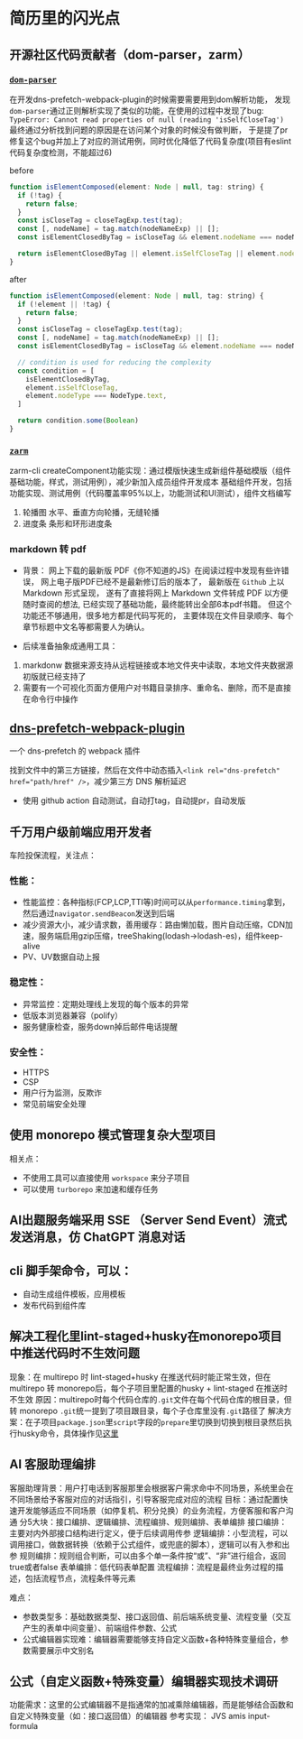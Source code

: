 # 简历里的闪光点

## 开源社区代码贡献者（dom-parser，zarm）
### [`dom-parser`](https://github.com/ershov-konst/dom-parser.git)
在开发dns-prefetch-webpack-plugin的时候需要需要用到dom解析功能，
发现`dom-parser`通过正则解析实现了类似的功能，在使用的过程中发现了bug:
`TypeError: Cannot read properties of null (reading 'isSelfCloseTag')`
最终通过分析找到问题的原因是在访问某个对象的时候没有做判断，
于是提了pr修复这个bug并加上了对应的测试用例，同时优化降低了代码复杂度(项目有eslint代码复杂度检测，不能超过6)

before
```js
function isElementComposed(element: Node | null, tag: string) {
  if (!tag) {
    return false;
  }
  const isCloseTag = closeTagExp.test(tag);
  const [, nodeName] = tag.match(nodeNameExp) || [];
  const isElementClosedByTag = isCloseTag && element.nodeName === nodeName;

  return isElementClosedByTag || element.isSelfCloseTag || element.nodeType === NodeType.text;
}
```
after
```js
function isElementComposed(element: Node | null, tag: string) {
  if (!element || !tag) {
    return false;
  }
  const isCloseTag = closeTagExp.test(tag);
  const [, nodeName] = tag.match(nodeNameExp) || [];
  const isElementClosedByTag = isCloseTag && element.nodeName === nodeName;

  // condition is used for reducing the complexity
  const condition = [
    isElementClosedByTag,
    element.isSelfCloseTag,
    element.nodeType === NodeType.text,
  ]

  return condition.some(Boolean)
}
```

### [`zarm`](https://github.com/ZhongAnTech/zarm)
zarm-cli createComponent功能实现：通过模版快速生成新组件基础模版（组件基础功能，样式，测试用例），减少新加入成员组件开发成本
基础组件开发，包括功能实现、测试用例（代码覆盖率95%以上，功能测试和UI测试），组件文档编写
1. 轮播图
水平、垂直方向轮播，无缝轮播
1. 进度条
条形和环形进度条

### markdown 转 pdf
- 背景：
网上下载的最新版 PDF《你不知道的JS》在阅读过程中发现有些许错误，
网上电子版PDF已经不是最新修订后的版本了，
最新版在 `Github` 上以 Markdown 形式呈现，
遂有了直接将网上 Markdown 文件转成 PDF 以方便随时查阅的想法,
已经实现了基础功能，最终能转出全部6本pdf书籍。
但这个功能还不够通用，很多地方都是代码写死的，
主要体现在文件目录顺序、每个章节标题中文名等都需要人为确认。

- 后续准备抽象成通用工具：
1. markdonw 数据来源支持从远程链接或本地文件夹中读取，本地文件夹数据源初版就已经支持了
2. 需要有一个可视化页面方便用户对书籍目录排序、重命名、删除，而不是直接在命令行中操作

## [dns-prefetch-webpack-plugin](https://www.npmjs.com/package/dns-prefetch-webpack-plugin)
一个 dns-prefetch 的 webpack 插件

找到文件中的第三方链接，然后在文件中动态插入`<link rel="dns-prefetch" href="path/href" />`，减少第三方 DNS 解析延迟
- 使用 github action 自动测试，自动打tag，自动提pr，自动发版

## 千万用户级前端应用开发者
车险投保流程，关注点：
### 性能：
- 性能监控：各种指标(FCP,LCP,TTI等)时间可以从`performance.timing`拿到，然后通过`navigator.sendBeacon`发送到后端
- 减少资源大小，减少请求数，善用缓存：路由懒加载，图片自动压缩，CDN加速，服务端启用gzip压缩，treeShaking(lodash->lodash-es)，组件keep-alive
- PV、UV数据自动上报

### 稳定性：
- 异常监控：定期处理线上发现的每个版本的异常
- 低版本浏览器兼容（polify）
- 服务健康检查，服务down掉后邮件电话提醒

### 安全性：
- HTTPS
- CSP
- 用户行为监测，反欺诈
- 常见前端安全处理

## 使用 monorepo 模式管理复杂大型项目
相关点：
- 不使用工具可以直接使用 `workspace` 来分子项目
- 可以使用 `turborepo` 来加速和缓存任务

## AI出题服务端采用 SSE （Server Send Event）流式发送消息，仿 ChatGPT 消息对话

## cli 脚手架命令，可以：
- 自动生成组件模板，应用模板
- 发布代码到组件库

## 解决工程化里lint-staged+husky在monorepo项目中推送代码时不生效问题
现象：在 multirepo 时 lint-staged+husky 在推送代码时能正常生效，但在multirepo 转 monorepo后，每个子项目里配置的husky + lint-staged 在推送时不生效
原因：multirepo时每个代码仓库的`.git`文件在每个代码仓库的根目录，但转 monorepo `.git`统一提到了项目跟目录，每个子仓库里没有`.git`路径了
解决方案：在子项目`package.json`里`script`字段的`prepare`里切换到切换到根目录然后执行husky命令，具体操作见[这里](./monorepo.md)

## AI 客服助理编排
客服助理背景：用户打电话到客服那里会根据客户需求命中不同场景，系统里会在不同场景给予客服对应的对话指引，引导客服完成对应的流程
目标：通过配置快速开发能够适应不同场景（如停复机、积分兑换）的业务流程，方便客服和客户沟通
分5大块：接口编排、逻辑编排、流程编排、规则编排、表单编排
接口编排：主要对内外部接口结构进行定义，便于后续调用传参
逻辑编排：小型流程，可以调用接口，做数据转换（依赖于公式组件，或兜底的脚本），逻辑可以有入参和出参
规则编排：规则组合判断，可以由多个单一条件按“或”、“非”进行组合，返回true或者false
表单编排：低代码表单配置
流程编排：流程是最终业务过程的描述，包括流程节点，流程条件等元素

难点：
- 参数类型多：基础数据类型、接口返回值、前后端系统变量、流程变量（交互产生的表单中间变量）、前端组件参数、公式
- 公式编辑器实现难：编辑器需要能够支持自定义函数+各种特殊变量组合，参数需要展示中文别名

## 公式（自定义函数+特殊变量）编辑器实现技术调研
功能需求：这里的公式编辑器不是指通常的加减乘除编辑器，而是能够结合函数和自定义特殊变量（如：接口返回值）的编辑器
参考实现：
JVS
amis input-formula


